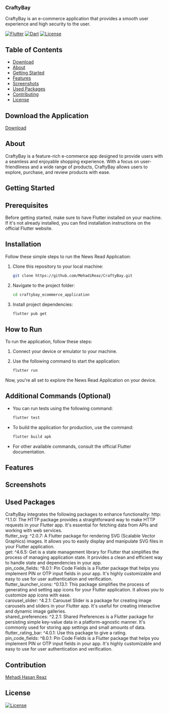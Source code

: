 ### CraftyBay

CraftyBay is an e-commerce application that provides a smooth user experience and high security to the user.

[![Flutter](https://img.shields.io/badge/Flutter-2.8.0-blue?logo=flutter)](https://flutter.dev/)
[![Dart](https://img.shields.io/badge/Dart-2.15.0-blue?logo=dart)](https://dart.dev/)
[![License](https://img.shields.io/badge/License-MIT-green)](LICENSE)

## Table of Contents


- [Download](#download)
- [About](#about)
- [Getting Started](#getting-started)
- [Features](#features)
- [Screenshots](#screenshots)
- [Used Packages](#usedpackages)
- [Contributing](#contributing)
- [License](#license)

## Download the Application
  [Download](https://drive.google.com/file/d/1zK7vDcQvYb77DTJZ5CaKE-ZcYOSWi0Pt/view?usp=sharing)

## About
  CraftyBay is a feature-rich e-commerce app designed to provide users with a seamless and enjoyable shopping experience. With a focus on user-friendliness and a wide range of products, CraftyBay allows users to explore, purchase, and review products with ease.


## Getting Started

  ## Prerequisites
  
  Before getting started, make sure to have Flutter installed on your machine. If it's not already installed, you can find installation instructions on the official Flutter website.
  
  ## Installation
  
  Follow these simple steps to run the News Read Application:
  
  1. Clone this repository to your local machine:
  
      ```bash
      git clone https://github.com/MehadiReaz/CraftyBay.git
      ```
  
  2. Navigate to the project folder:
  
      ```bash
      cd craftybay_ecommerce_application
      ```
  
  3. Install project dependencies:
  
      ```bash
      flutter pub get
      ```
  
  ## How to Run
  
  To run the application, follow these steps:
  
  1. Connect your device or emulator to your machine.
  
  2. Use the following command to start the application:
  
      ```bash
      flutter run
      ```
  
  Now, you're all set to explore the News Read Application on your device.
  
  ## Additional Commands (Optional)
  
  - You can run tests using the following command:
  
      ```bash
      flutter test
      ```
  
  - To build the application for production, use the command:
  
      ```bash
      flutter build apk
      ```
  
  - For other available commands, consult the official Flutter documentation.
  
## Features
  
## Screenshots
  
## Used Packages
  CraftyBay integrates the following packages to enhance functionality:
  http: ^1.1.0: The HTTP package provides a straightforward way to make HTTP requests in your Flutter app. It's essential for fetching data from APIs and working with web services.  
  flutter_svg: ^2.0.7: A Flutter package for rendering SVG (Scalable Vector Graphics) images. It allows you to easily display and manipulate SVG files in your Flutter application.  
  get: ^4.6.5: Get is a state management library for Flutter that simplifies the process of managing application state. It provides a clean and efficient way to handle state and dependencies in your app.  
  pin_code_fields: ^8.0.1: Pin Code Fields is a Flutter package that helps you implement PIN or OTP input fields in your app. It's highly customizable and easy to use for user authentication and verification.  
  flutter_launcher_icons: ^0.13.1: This package simplifies the process of generating and setting app icons for your Flutter application. It allows you to customize app icons with ease.  
  carousel_slider: ^4.2.1: Carousel Slider is a package for creating image carousels and sliders in your Flutter app. It's useful for creating interactive and dynamic image galleries.  
  shared_preferences: ^2.2.1: Shared Preferences is a Flutter package for persisting simple key-value data in a platform-agnostic manner. It's commonly used for storing app settings and small amounts of data.  
  flutter_rating_bar: ^4.0.1: Use this package to give a rating.  
  pin_code_fields: ^8.0.1: Pin Code Fields is a Flutter package that helps you implement PIN or OTP input fields in your app. It's highly customizable and easy to use for user authentication and verification.  

## Contribution
  [Mehadi Hasan Reaz](https://www.linkedin.com/in/reazmh/)
## License
  [![License](https://img.shields.io/badge/License-MIT-green)](LICENSE)
